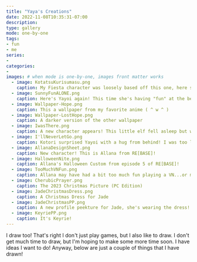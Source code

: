 ```yaml
---
title: "Yaya's Creations"
date: 2022-11-08T10:35:31-07:00
description: 
type: gallery
mode: one-by-one
tags:
- fun
- me
series:
-
categories:
-
images: # when mode is one-by-one, images front matter works
  - image: KotatsuKurisumasu.png
    caption: My Fiesta character was loosely based off this one, here she's enjoying a warm cup of tea and a Christmas cake and warming herself under a kotatsu table
  - image: SunnyFunALONE.png
    caption: Here's Yayoi again! This time she's having "fun" at the beach, but is all alone ( q . q )
  - image: Wallpaper-Hope.png
    caption: This a wallpaper from my favorite anime ( ^ w ^ )
  - image: Wallpaper-LostHope.png
    caption: A darker version of the other wallpaper
  - image: IwasThere.png
    caption: A new character appears! This little elf fell asleep but was awoken by a very bright light!
  - image: I'llNeverLetGo.png
    caption: Kotori surprised Yayoi with a hug from behind! I was too lazy to bother with a background ( o x o ;
  - image: AllanaDesignSheet.png
    caption: New character! This is Allana from RE[BASE]!
  - image: HalloweenNite.png
    caption: Allana's Halloween Custom from episode 5 of RE[BASE]!
  - image: TooMuchVNFun.png
    caption: Allana may have had a bit too much fun playing a VN...or maybe not enough
  - image: CherubicPrayer.png
    caption: The 2023 Christmas Picture (PC Edition)
  - image: JadeChristmasDress.png
    caption: A Christmas Dress for Jade
  - image: JadeChristmasPP.png
    caption: A new profile peekture for Jade, she's wearing the dress!
  - image: KeyriePP.png
    caption: It's Keyrie!
---
```


I draw too! That's right I don't just play games, but I also like to draw. I don't get much time to draw, but I'm hoping to make some more time soon. I have ideas I want to do! Anyway, below are just a couple of things that I have drawn!
